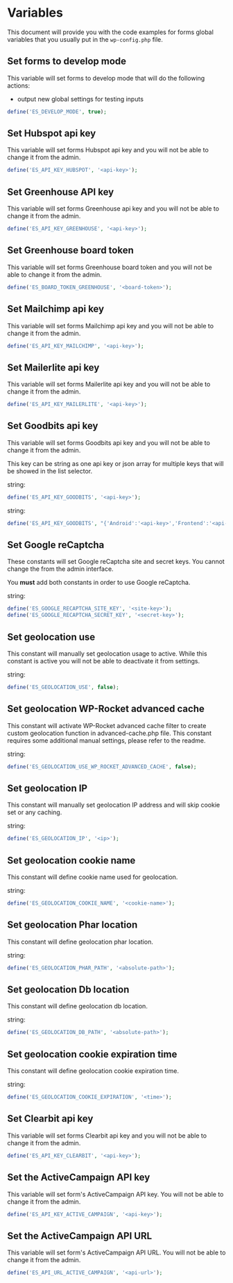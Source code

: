 # Variables

This document will provide you with the code examples for forms global variables that you usually put in the `wp-config.php` file.

## Set forms to develop mode

This variable will set forms to develop mode that will do the following actions:
* output new global settings for testing inputs

```php
define('ES_DEVELOP_MODE', true);
```

## Set Hubspot api key

This variable will set forms Hubspot api key and you will not be able to change it from the admin.

```php
define('ES_API_KEY_HUBSPOT', '<api-key>');
```

## Set Greenhouse API key

This variable will set forms Greenhouse api key and you will not be able to change it from the admin.

```php
define('ES_API_KEY_GREENHOUSE', '<api-key>');
```

## Set Greenhouse board token

This variable will set forms Greenhouse board token and you will not be able to change it from the admin.

```php
define('ES_BOARD_TOKEN_GREENHOUSE', '<board-token>');
```

## Set Mailchimp api key

This variable will set forms Mailchimp api key and you will not be able to change it from the admin.

```php
define('ES_API_KEY_MAILCHIMP', '<api-key>');
```

## Set Mailerlite api key

This variable will set forms Mailerlite api key and you will not be able to change it from the admin.

```php
define('ES_API_KEY_MAILERLITE', '<api-key>');
```

## Set Goodbits api key

This variable will set forms Goodbits api key and you will not be able to change it from the admin.

This key can be string as one api key or json array for multiple keys that will be showed in the list selector.

string:
```php
define('ES_API_KEY_GOODBITS', '<api-key>');
```

string:
```php
define('ES_API_KEY_GOODBITS', "{'Android':'<api-key>','Frontend':'<api-key>'}");
```

## Set Google reCaptcha

These constants will set Google reCaptcha site and secret keys. You cannot change the from the admin interface.

You **must** add both constants in order to use Google reCaptcha.

string:
```php
define('ES_GOOGLE_RECAPTCHA_SITE_KEY', '<site-key>');
define('ES_GOOGLE_RECAPTCHA_SECRET_KEY', '<secret-key>');
```

## Set geolocation use

This constant will manually set geolocation usage to active. While this constant is active you will not be able to deactivate it from settings.

string:
```php
define('ES_GEOLOCATION_USE', false);
```

## Set geolocation WP-Rocket advanced cache

This constant will activate WP-Rocket advanced cache filter to create custom geolocation function in advanced-cache.php file. This constant requires some additional manual settings, please refer to the readme.

string:
```php
define('ES_GEOLOCATION_USE_WP_ROCKET_ADVANCED_CACHE', false);
```

## Set geolocation IP

This constant will manually set geolocation IP address and will skip cookie set or any caching.

string:
```php
define('ES_GEOLOCATION_IP', '<ip>');
```

## Set geolocation cookie name

This constant will define cookie name used for geolocation.

string:
```php
define('ES_GEOLOCATION_COOKIE_NAME', '<cookie-name>');
```

## Set geolocation Phar location

This constant will define geolocation phar location.

string:
```php
define('ES_GEOLOCATION_PHAR_PATH', '<absolute-path>');
```

## Set geolocation Db location

This constant will define geolocation db location.

string:
```php
define('ES_GEOLOCATION_DB_PATH', '<absolute-path>');
```

## Set geolocation cookie expiration time

This constant will define geolocation cookie expiration time.

string:
```php
define('ES_GEOLOCATION_COOKIE_EXPIRATION', '<time>');
```

## Set Clearbit api key

This variable will set forms Clearbit api key and you will not be able to change it from the admin.

```php
define('ES_API_KEY_CLEARBIT', '<api-key>');
```
## Set the ActiveCampaign API key

This variable will set form's ActiveCampaign API key. You will not be able to change it from the admin.

```php
define('ES_API_KEY_ACTIVE_CAMPAIGN', '<api-key>');
```

## Set the ActiveCampaign API URL

This variable will set form's ActiveCampaign API URL. You will not be able to change it from the admin.

```php
define('ES_API_URL_ACTIVE_CAMPAIGN', '<api-url>');
```
